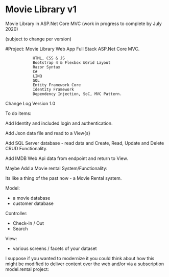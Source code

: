 # Movie Library v1

Movie Library in ASP.Net Core MVC (work in progress to complete by July 2020)

(subject to change per version)

#Project: Movie Library Web App Full Stack ASP.Net Core MVC.

                HTML, CSS & JS                               
                Bootstrap 4 & Flexbox &Grid Layout
                Razor Syntax
                C#
                LINQ
                SQL
                Entity Framework Core
                Identity Framework
                Dependency Injection, SoC, MVC Pattern.

Change Log Version 1.0

To do items:

Add Identity and included login and authentication. 

Add Json data file and read to a View{s}

Add SQL Server database - read data and Create, Read, Update and Delete CRUD Functionality. 

Add IMDB Web Api data from endpoint and return to View. 

Maybe Add a Movie rental System/Functionality:

Its like a thing of the past now - a Movie Rental system.

Model:
- a movie database
- customer database

Controller:
- Check-In / Out
- Search

View:
- various screens / facets of your dataset

I suppose if you wanted to modernize it you could think about how this might be modified to deliver content over the web and/or via a subscription model.rental project:



